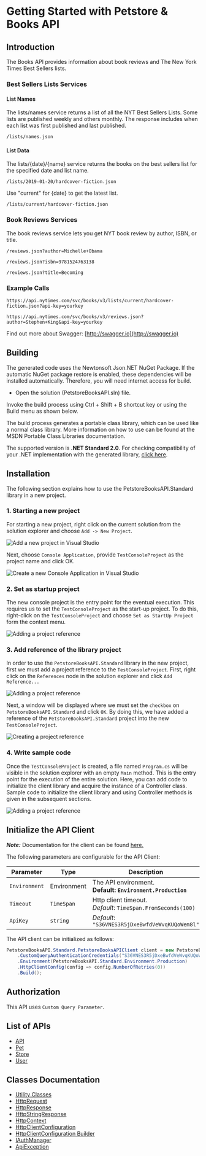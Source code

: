 
# Getting Started with Petstore & Books API

## Introduction

The Books API provides information about book reviews and The New York Times Best Sellers lists.

### Best Sellers Lists Services

#### List Names

The lists/names service returns a list of all the NYT Best Sellers Lists.  Some lists are published weekly and others monthly.  The response includes when each list was first published and last published.

```
/lists/names.json
```

#### List Data

The lists/{date}/{name} service returns the books on the best sellers list for the specified date and list name.

```
/lists/2019-01-20/hardcover-fiction.json
```

Use "current" for {date} to get the latest list.

```
/lists/current/hardcover-fiction.json
```

### Book Reviews Services

The book reviews service lets you get NYT book review by author, ISBN, or title.

```
/reviews.json?author=Michelle+Obama
```

```
/reviews.json?isbn=9781524763138
```

```
/reviews.json?title=Becoming
```

### Example Calls

```
https://api.nytimes.com/svc/books/v3/lists/current/hardcover-fiction.json?api-key=yourkey
```

```
https://api.nytimes.com/svc/books/v3/reviews.json?author=Stephen+King&api-key=yourkey
```

Find out more about Swagger: [http://swagger.io](http://swagger.io)

## Building

The generated code uses the Newtonsoft Json.NET NuGet Package. If the automatic NuGet package restore is enabled, these dependencies will be installed automatically. Therefore, you will need internet access for build.

* Open the solution (PetstoreBooksAPI.sln) file.

Invoke the build process using Ctrl + Shift + B shortcut key or using the Build menu as shown below.

The build process generates a portable class library, which can be used like a normal class library. More information on how to use can be found at the MSDN Portable Class Libraries documentation.

The supported version is **.NET Standard 2.0**. For checking compatibility of your .NET implementation with the generated library, [click here](https://dotnet.microsoft.com/en-us/platform/dotnet-standard#versions).

## Installation

The following section explains how to use the PetstoreBooksAPI.Standard library in a new project.

### 1. Starting a new project

For starting a new project, right click on the current solution from the solution explorer and choose `Add -> New Project`.

![Add a new project in Visual Studio](https://apidocs.io/illustration/cs?workspaceFolder=Petstore%20%26%20Books%20API-CSharp&workspaceName=PetstoreBooksAPI&projectName=PetstoreBooksAPI.Standard&rootNamespace=PetstoreBooksAPI.Standard&step=addProject)

Next, choose `Console Application`, provide `TestConsoleProject` as the project name and click OK.

![Create a new Console Application in Visual Studio](https://apidocs.io/illustration/cs?workspaceFolder=Petstore%20%26%20Books%20API-CSharp&workspaceName=PetstoreBooksAPI&projectName=PetstoreBooksAPI.Standard&rootNamespace=PetstoreBooksAPI.Standard&step=createProject)

### 2. Set as startup project

The new console project is the entry point for the eventual execution. This requires us to set the `TestConsoleProject` as the start-up project. To do this, right-click on the `TestConsoleProject` and choose `Set as StartUp Project` form the context menu.

![Adding a project reference](https://apidocs.io/illustration/cs?workspaceFolder=Petstore%20%26%20Books%20API-CSharp&workspaceName=PetstoreBooksAPI&projectName=PetstoreBooksAPI.Standard&rootNamespace=PetstoreBooksAPI.Standard&step=setStartup)

### 3. Add reference of the library project

In order to use the `PetstoreBooksAPI.Standard` library in the new project, first we must add a project reference to the `TestConsoleProject`. First, right click on the `References` node in the solution explorer and click `Add Reference...`

![Adding a project reference](https://apidocs.io/illustration/cs?workspaceFolder=Petstore%20%26%20Books%20API-CSharp&workspaceName=PetstoreBooksAPI&projectName=PetstoreBooksAPI.Standard&rootNamespace=PetstoreBooksAPI.Standard&step=addReference)

Next, a window will be displayed where we must set the `checkbox` on `PetstoreBooksAPI.Standard` and click `OK`. By doing this, we have added a reference of the `PetstoreBooksAPI.Standard` project into the new `TestConsoleProject`.

![Creating a project reference](https://apidocs.io/illustration/cs?workspaceFolder=Petstore%20%26%20Books%20API-CSharp&workspaceName=PetstoreBooksAPI&projectName=PetstoreBooksAPI.Standard&rootNamespace=PetstoreBooksAPI.Standard&step=createReference)

### 4. Write sample code

Once the `TestConsoleProject` is created, a file named `Program.cs` will be visible in the solution explorer with an empty `Main` method. This is the entry point for the execution of the entire solution. Here, you can add code to initialize the client library and acquire the instance of a Controller class. Sample code to initialize the client library and using Controller methods is given in the subsequent sections.

![Adding a project reference](https://apidocs.io/illustration/cs?workspaceFolder=Petstore%20%26%20Books%20API-CSharp&workspaceName=PetstoreBooksAPI&projectName=PetstoreBooksAPI.Standard&rootNamespace=PetstoreBooksAPI.Standard&step=addCode)

## Initialize the API Client

**_Note:_** Documentation for the client can be found [here.](doc/client.md)

The following parameters are configurable for the API Client:

| Parameter | Type | Description |
|  --- | --- | --- |
| `Environment` | Environment | The API environment. <br> **Default: `Environment.Production`** |
| `Timeout` | `TimeSpan` | Http client timeout.<br>*Default*: `TimeSpan.FromSeconds(100)` |
| `ApiKey` | `string` | *Default*: `"S36VNES3R5jDxeBwfdVeWvqKUQoWem8l"` |

The API client can be initialized as follows:

```csharp
PetstoreBooksAPI.Standard.PetstoreBooksAPIClient client = new PetstoreBooksAPI.Standard.PetstoreBooksAPIClient.Builder()
    .CustomQueryAuthenticationCredentials("S36VNES3R5jDxeBwfdVeWvqKUQoWem8l")
    .Environment(PetstoreBooksAPI.Standard.Environment.Production)
    .HttpClientConfig(config => config.NumberOfRetries(0))
    .Build();
```

## Authorization

This API uses `Custom Query Parameter`.

## List of APIs

* [API](doc/controllers/api.md)
* [Pet](doc/controllers/pet.md)
* [Store](doc/controllers/store.md)
* [User](doc/controllers/user.md)

## Classes Documentation

* [Utility Classes](doc/utility-classes.md)
* [HttpRequest](doc/http-request.md)
* [HttpResponse](doc/http-response.md)
* [HttpStringResponse](doc/http-string-response.md)
* [HttpContext](doc/http-context.md)
* [HttpClientConfiguration](doc/http-client-configuration.md)
* [HttpClientConfiguration Builder](doc/http-client-configuration-builder.md)
* [IAuthManager](doc/i-auth-manager.md)
* [ApiException](doc/api-exception.md)


